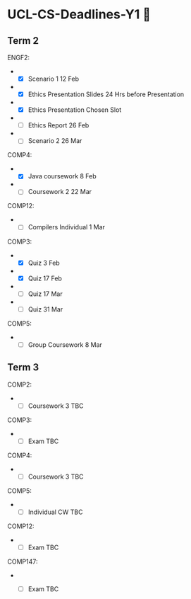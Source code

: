 # UCL-CS-Deadlines-Y1 :rocket:

## Term 2

ENGF2: 
* - [x] Scenario 1  12 Feb 
* - [x] Ethics Presentation Slides 24 Hrs before Presentation
* - [x] Ethics Presentation  Chosen Slot
* - [ ] Ethics Report  26 Feb 
* - [ ] Scenario 2  26 Mar

COMP4: 
* - [x] Java coursework  8 Feb 
* - [ ] Coursework 2  22 Mar

COMP12: 
* - [ ] Compilers Individual  1 Mar 

COMP3:
* - [x] Quiz  3 Feb 
* - [x] Quiz  17 Feb 
* - [ ] Quiz  17 Mar
* - [ ] Quiz  31 Mar

COMP5:
* - [ ] Group Coursework  8 Mar 

## Term 3 

COMP2:
* - [ ] Coursework 3  TBC

COMP3:
* - [ ] Exam  TBC

COMP4:
* - [ ] Coursework 3  TBC

COMP5:
* - [ ] Individual CW  TBC

COMP12:
* - [ ] Exam  TBC

COMP147:
* - [ ] Exam  TBC


